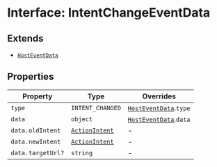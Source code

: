 # Interface: IntentChangeEventData

## Extends

- [`HostEventData`](host-event-data.md)

## Properties

| Property | Type | Overrides |
| ------ | ------ | ------ |
| `type` | `INTENT_CHANGED` | [`HostEventData`](host-event-data.md).`type` |
| `data` | `object` | [`HostEventData`](host-event-data.md).`data` |
| `data.oldIntent` | [`ActionIntent`](../../../types/ActionIntent.types/type-aliases/action-intent.md) | - |
| `data.newIntent` | [`ActionIntent`](../../../types/ActionIntent.types/type-aliases/action-intent.md) | - |
| `data.targetUrl?` | `string` | - |

